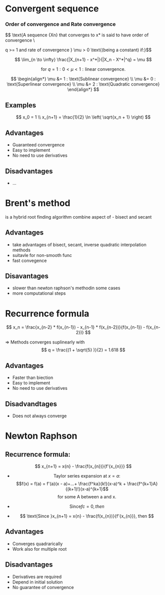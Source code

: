 # Convergent sequence

<h3> Order of convergence and Rate convergence </h3>

$$ \text{A sequence {Xn} that converges to x* is said to have order of convergence \\

q >= 1 and rate of convergence } \mu > 0 \text{(being a constant) if:}$$

$$ \lim_{n \to \infty} \frac{|X_{n+1} - x^*|}{|X_n - X^*|^q} = \mu $$

$$ \text{for } q = 1 : 0 < \mu < 1 : \text{linear convergence.}$$

$$
\begin{align*}
\mu &= 1 : \text{Sublinear convergence} \\
\mu &= 0 : \text{Superlinear convergence} \\
\mu &= 2 : \text{Quadratic convergence}
\end{align*}
$$

## Examples

$$
x_0 = 1 \\
x_{n+1} = \frac{1}{2} \ln \left( \sqrt{x_n + 1} \right)
$$

## Advantages
- Guaranteed convergence
- Easy to implement
- No need to use derivatives

## Disadvantages

- ...

# Brent's method 

is a hybrid root finding algorithm combine aspect of - bisect and secant

## Advantages
- take advantages of bisect, secant, inverse quadratic interpolation methods
- suitavle for non-smooth func
- fast convegence

## Disavantages
- slower than newton raphson's methodin some cases
- more computational steps

# Recurrence formula

$$
x_n = \frac{x_{n-2} * f(x_{n-1}) - x_{n-1} * f(x_{n-2})}{f(x_{n-1}) - f(x_{n-2})}
$$

=> Methods converges suplinearly with 
$$
q =  \frac{(1 + \sqrt{5} )}{2} = 1.618
$$

## Advantages
- Faster than biection
- Easy to implement
- No need to use derivatives
## Disadvandtages
- Does not always converge

# Newton Raphson

## Recurrence formula:

$$ x_{n+1} = x{n} - \frac{f(x_{n})}{f'{x_{n}}} $$
- $$ \text{Taylor series expansion at } x = a:$$
    $$f(x) = f(a) = f'(a)(x - a)+...+ \frac{f^ka}{k!}(x-a)^k + \frac{f^{k+1}A}{(k+1)!}(x-a)^{k+1}$$ 
    $$ \text{for some A between a and x.}$$
- $$ \text{Since} f{c} = 0, then $$

- $$ \text{Since }x_{n+1} = x{n} - \frac{f(x_{n})}{f'{x_{n}}}, then $$

## Advantages
- Converges quadrarically
- Work also for multiple root
## Disadvantages
- Derivatives are required
- Depend in initial solution
- No guarantee of convergence
